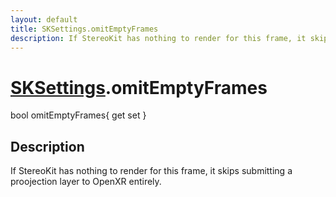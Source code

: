 ```yaml
---
layout: default
title: SKSettings.omitEmptyFrames
description: If StereoKit has nothing to render for this frame, it skips submitting a proojection layer to OpenXR entirely.
---
```

# [SKSettings]({{site.url}}/Pages/StereoKit/SKSettings.html).omitEmptyFrames

<div class='signature' markdown='1'>
bool omitEmptyFrames{ get set }
</div>

## Description
If StereoKit has nothing to render for this frame, it
skips submitting a proojection layer to OpenXR entirely.

